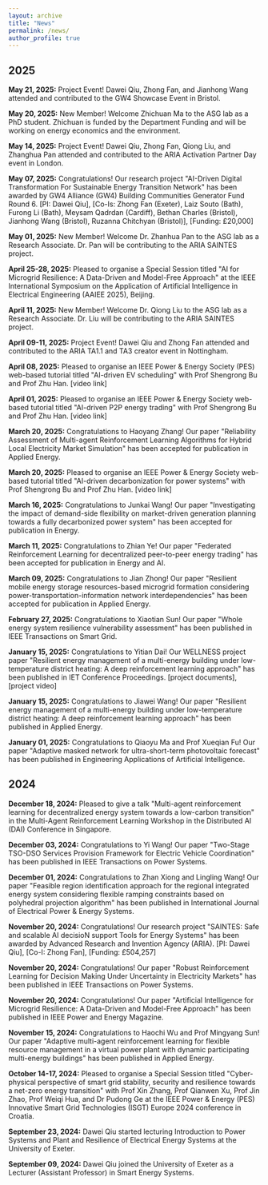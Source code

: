 ```yaml
---
layout: archive
title: "News"
permalink: /news/
author_profile: true
---
```


## 2025

**May 21, 2025:** Project Event! Dawei Qiu, Zhong Fan, and Jianhong Wang attended and contributed to the GW4 Showcase Event in Bristol.

**May 20, 2025:** New Member! Welcome Zhichuan Ma to the ASG lab as a PhD student. Zhichuan is funded by the Department Funding and will be working on energy economics and the environment.

**May 14, 2025:** Project Event! Dawei Qiu, Zhong Fan, Qiong Liu, and Zhanghua Pan attended and contributed to the ARIA Activation Partner Day event in London.

**May 07, 2025:** Congratulations! Our research project "AI-Driven Digital Transformation For Sustainable Energy Transition Network" has been awarded by GW4 Alliance (GW4) Building Communities Generator Fund Round 6. [PI: Dawei Qiu], [Co-Is: Zhong Fan (Exeter), Laiz Souto (Bath), Furong Li (Bath), Meysam Qadrdan (Cardiff), Bethan Charles (Bristol), Jianhong Wang (Bristol), Ruzanna Chitchyan (Bristol)], [Funding: £20,000]

**May 01, 2025:** New Member! Welcome Dr. Zhanhua Pan to the ASG lab as a Research Associate. Dr. Pan will be contributing to the ARIA SAINTES project.

**April 25-28, 2025:** Pleased to organise a Special Session titled "AI for Microgrid Resilience: A Data-Driven and Model-Free Approach" at the IEEE International Symposium on the Application of Artificial Intelligence in Electrical Engineering (AAIEE 2025), Beijing.

**April 11, 2025:** New Member! Welcome Dr. Qiong Liu to the ASG lab as a Research Associate. Dr. Liu will be contributing to the ARIA SAINTES project.

**April 09-11, 2025:** Project Event! Dawei Qiu and Zhong Fan attended and contributed to the ARIA TA1.1 and TA3 creator event in Nottingham.

**April 08, 2025:** Pleased to organise an IEEE Power & Energy Society (PES) web-based tutorial titled "AI-driven EV scheduling" with Prof Shengrong Bu and Prof Zhu Han. [video link]

**April 01, 2025:** Pleased to organise an IEEE Power & Energy Society web-based tutorial titled "AI-driven P2P energy trading" with Prof Shengrong Bu and Prof Zhu Han. [video link]

**March 20, 2025:** Congratulations to Haoyang Zhang! Our paper "Reliability Assessment of Multi-agent Reinforcement Learning Algorithms for Hybrid Local Electricity Market Simulation" has been accepted for publication in Applied Energy.

**March 20, 2025:** Pleased to organise an IEEE Power & Energy Society web-based tutorial titled "AI-driven decarbonization for power systems" with Prof Shengrong Bu and Prof Zhu Han. [video link]

**March 16, 2025:** Congratulations to Junkai Wang! Our paper "Investigating the impact of demand-side flexibility on market-driven generation planning towards a fully decarbonized power system" has been accepted for publication in Energy.

**March 11, 2025:** Congratulations to Zhian Ye! Our paper "Federated Reinforcement Learning for decentralized peer-to-peer energy trading" has been accepted for publication in Energy and AI.

**March 09, 2025:** Congratulations to Jian Zhong! Our paper "Resilient mobile energy storage resources-based microgrid formation considering power-transportation-information network interdependencies" has been accepted for publication in Applied Energy.

**February 27, 2025:** Congratulations to Xiaotian Sun! Our paper "Whole energy system resilience vulnerability assessment" has been published in IEEE Transactions on Smart Grid.

**January 15, 2025:** Congratulations to Yitian Dai! Our WELLNESS project paper "Resilient energy management of a multi-energy building under low-temperature district heating: A deep reinforcement learning approach" has been published in IET Conference Proceedings. [project documents], [project video]

**January 15, 2025:** Congratulations to Jiawei Wang! Our paper "Resilient energy management of a multi-energy building under low-temperature district heating: A deep reinforcement learning approach" has been published in Applied Energy.

**January 01, 2025:** Congratulations to Qiaoyu Ma and Prof Xueqian Fu! Our paper "Adaptive masked network for ultra-short-term photovoltaic forecast" has been published in Engineering Applications of Artificial Intelligence.

## 2024

**December 18, 2024:** Pleased to give a talk "Multi-agent reinforcement learning for decentralized energy system towards a low-carbon transition" in the Multi-Agent Reinforcement Learning Workshop in the Distributed AI (DAI) Conference in Singapore.

**December 03, 2024:** Congratulations to Yi Wang! Our paper "Two-Stage TSO-DSO Services Provision Framework for Electric Vehicle Coordination" has been published in IEEE Transactions on Power Systems.

**December 01, 2024:** Congratulations to Zhan Xiong and Lingling Wang! Our paper "Feasible region identification approach for the regional integrated energy system considering flexible ramping constraints based on polyhedral projection algorithm" has been published in International Journal of Electrical Power & Energy Systems.

**November 20, 2024:** Congratulations! Our research project "SAINTES: Safe and scalable AI decisioN support Tools for Energy Systems" has been awarded by Advanced Research and Invention Agency (ARIA). [PI: Dawei Qiu], [Co-I: Zhong Fan], [Funding: £504,257]

**November 20, 2024:** Congratulations! Our paper "Robust Reinforcement Learning for Decision Making Under Uncertainty in Electricity Markets" has been published in IEEE Transactions on Power Systems.

**November 20, 2024:** Congratulations! Our paper "Artificial Intelligence for Microgrid Resilience: A Data-Driven and Model-Free Approach" has been published in IEEE Power and Energy Magazine.

**November 15, 2024:** Congratulations to Haochi Wu and Prof Mingyang Sun! Our paper "Adaptive multi-agent reinforcement learning for flexible resource management in a virtual power plant with dynamic participating multi-energy buildings" has been published in Applied Energy.

**October 14-17, 2024:** Pleased to organise a Special Session titled "Cyber-physical perspective of smart grid stability, security and resilience towards a net-zero energy transition" with Prof Xin Zhang, Prof Qianwen Xu, Prof Jin Zhao, Prof Weiqi Hua, and Dr Pudong Ge at the IEEE Power & Energy (PES) Innovative Smart Grid Technologies (ISGT) Europe 2024 conference in Croatia.

**September 23, 2024:** Dawei Qiu started lecturing Introduction to Power Systems and Plant and Resilience of Electrical Energy Systems at the University of Exeter.

**September 09, 2024:** Dawei Qiu joined the University of Exeter as a Lecturer (Assistant Professor) in Smart Energy Systems. 
